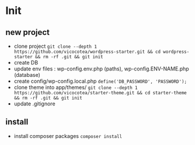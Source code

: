 # Init

## new project 

- clone project
`git clone --depth 1 https://github.com/vicocotea/wordpress-starter.git && cd wordpress-starter && rm -rf .git && git init`
- create DB
- update env files : wp-config.env.php (paths), wp-config.ENV-NAME.php (database)
- create config/wp-config.local.php
`define('DB_PASSWORD', 'PASSWORD');`
- clone theme into app/themes/
`git clone --depth 1 https://github.com/vicocotea/starter-theme.git && cd starter-theme && rm -rf .git && git init`
- update .gitignore

## install

- install composer packages
`composer install`

